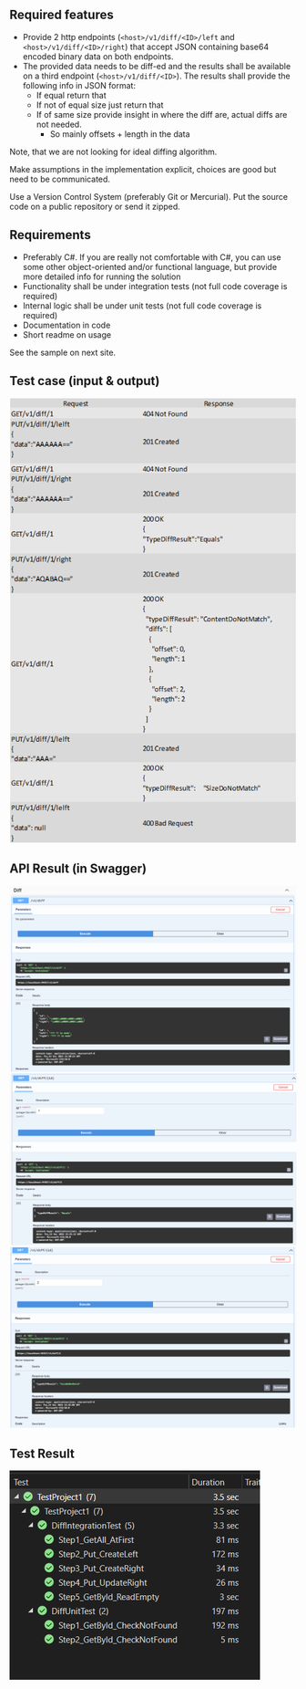 ## Required features

- Provide 2 http endpoints (`<host>/v1/diff/<ID>/left` and `<host>/v1/diff/<ID>/right`) that accept JSON containing base64 encoded binary data on both endpoints.
- The provided data needs to be diff-ed and the results shall be available on a third endpoint (`<host>/v1/diff/<ID>`). The results shall provide the following info in JSON format:
    - If equal return that
    - If not of equal size just return that
    - If of same size provide insight in where the diff are, actual diffs are not needed.
        - So mainly offsets + length in the data

Note, that we are not looking for ideal diffing algorithm.


Make assumptions in the implementation explicit, choices are good but need to be communicated.

Use a Version Control System (preferably Git or Mercurial). Put the source code on a public repository or send it zipped.

## Requirements

- Preferably C#. If you are really not comfortable with C#, you can use some other object-oriented and/or functional language, but provide more detailed info for running the solution
- Functionality shall be under integration tests (not full code coverage is required)
- Internal logic shall be under unit tests (not full code coverage is required)
- Documentation in code
- Short readme on usage

See the sample on next site.

## Test case (input & output)
![image](https://github.com/andfilipe1/desafio-/blob/main/Screenshot_1.png?raw=true)

## API Result (in Swagger)
![image](https://github.com/andfilipe1/desafio-/blob/main/Screenshot_3.png?raw=true)
![image](https://github.com/andfilipe1/desafio-/blob/main/Screenshot_4.png?raw=true)
![image](https://github.com/andfilipe1/desafio-/blob/main/Screenshot_5.png?raw=true)


## Test Result
![image](https://raw.githubusercontent.com/andfilipe1/desafio-/main/Screenshot_2.png)
